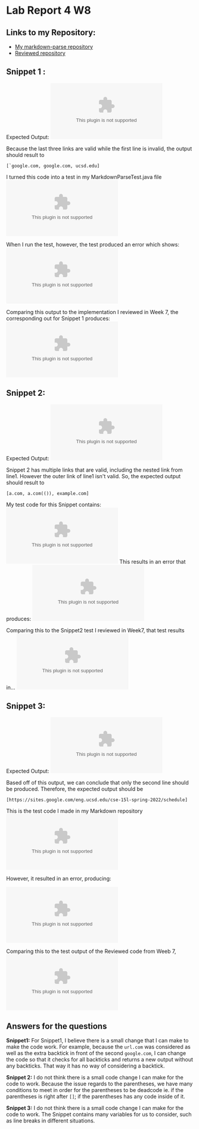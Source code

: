 # Lab Report 4 W8

## Links to my Repository:
- [My markdown-parse repository](https://github.com/davidmyoungg/markdown-parser)
- [Reviewed repository](https://github.com/Hiro-229/markdown-parser)

## **Snippet 1 :**

Expected Output:
![Snippet1 EO](https://gyazo.com/0536a25b248cbdd8030cece087c5a858.com)

Because the last three links are valid while the first line is invalid, the output should result to 
```
[`google.com, google.com, ucsd.edu]
```

I turned this code into a test in my MarkdownParseTest.java file
![S1 test](https://gyazo.com/1792dd2948b0e860e5ed4d0606ab2ef2.com)

When I run the test, however, the test produced an error which shows: 
![S1 test output](https://gyazo.com/660f96a2db858b69d6ec094d2505574c.com)

Comparing this output to the implementation I reviewed in Week 7, the corresponding out for Snippet 1 produces:
![S1 reviewed output](https://gyazo.com/f015efb45a1252d8d070cd9986bad9e3.com)



## **Snippet 2:**

Expected Output:
![Snippet2 EO](https://gyazo.com/49b815be08134bd645c1c684b6efb8be.com)

Snippet 2 has multiple links that are valid, including the nested link from line1. However the outer link of line1 isn't valid. So, the expected output should result to
```
[a.com, a.com(()), example.com]
```

My test code for this Snippet contains:
![S2 Test code](https://gyazo.com/f5dddc67d63b21d812c764eac8cedf30.com)
This results in an error that produces:
![S2 Test output](https://gyazo.com/0f570f163e2c197fc246f61c692f119d.com)

Comparing this to the Snippet2 test I reviewed in Week7, that test results in...
![S2 Reviewed test output](https://gyazo.com/4982c69a273ef86dc90e27d5df287c29.com)



## **Snippet 3:**
Expected Output:
![Snippet3 EO](https://gyazo.com/1e0920bd844015e5ddf7e0747e0dc7ca.com)

Based off of this output, we can conclude that only the second line should be produced. Therefore, the expected output should be
```
[https://sites.google.com/eng.ucsd.edu/cse-15l-spring-2022/schedule]
```


This is the test code I made in my Markdown repository
![S3 Test code](https://gyazo.com/d2cf399d54bf2d9cc3da4d60a4d4cfac.com)

However, it resulted in an error, producing:

![S3 Test output](https://gyazo.com/82a3ee329039bc735f2ed570f00694e3.com)

Comparing this to the test output of the Reviewed code from Weeb 7,
![S3 Reviewed output](https://gyazo.com/eb7d12ccf9b6073cbb0c02f3ca093f3b.com)

## **Answers for the questions**

**Snippet1:** For Snippet1, I believe there is a small change that I can make to make the code work. For example, because the `url.com` was considered as well as the extra backtick in front of the second `google.com`, I can change the code so that it checks for all backticks and returns a new output without any backticks. That way it has no way of considering a backtick.

**Snippet 2:** I do not think there is a small code change I can make for the code to work. Because the issue regards to the parentheses, we have many conditions to meet in order for the parentheses to be deadcode ie. if the parentheses is right after `[]`; if the parentheses has any code inside of it.

**Snippet 3:** I do not think there is a small code change I can make for the code to work. The Snippet contains many variables for us to consider, such as line breaks in different situations.
